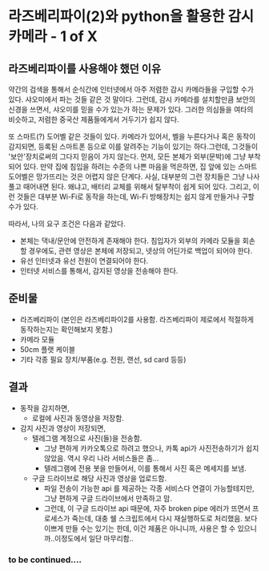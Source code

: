 # 라즈베리파이(2)와 python을 활용한 감시 카메라 - 1 of X

## 라즈베리파이를 사용해야 했던 이유

약간의 검색을 통해서 순식간에 인터넷에서 아주 저렴한 감시 카메라들을 구입할 수가 있다. 샤오미에서 파는 것들 같은 것 말이다.
그런데, 감시 카메라를 설치할만큼 보안의 신경을 쓰면서, 샤오미를 믿을 수가 있는가 하는 문제가 있다. 
그러한 의심들을 여타의 비슷하고, 저렴한 중국산 제품들에게서 거두기가 쉽지 않다.

또 스마트(?) 도어벨 같은 것들이 있다. 카메라가 있어서, 벨을 누른다거나 혹은 동작이 감지되면, 등록된 스마트폰 등으로 이를 알려주는 기능이 있기는 하다.그런데, 그것들이 '보안'장치로써의 그다지 믿음이 가지 않는다. 먼저, 모든 본체가 외부(문박)에 그냥 부착되어 있다. 
만약 집에 침입을 하려는 수준의 나쁜 마음을 먹은하면, 집 앞에 있는 스마트 도어벨은 망가뜨리는 것은 어렵지 않은 단계다. 사실, 대부분의 그런 장치들은 그냥 나사 풀고 때어내면 된다. 왜냐고, 배터리 교체를 위해서 탈부착이 쉽게 되어 있다. 그리고, 이런 것들은 대부분 Wi-Fi로 동작을 하는데, Wi-Fi 방해장치는 쉽지 않게 만들거나 구할 수가 있다. 

따라서, 나의 요구 조건은 다음과 같았다.
* 본체는 댁내/문안에 안전하게 존재해야 한다. 
침입자가 외부의 카메라 모듈을 회손할 경우에도, 관련 영상은 본체에 저장되고, 넷상의 어딘가로 백업이 되어야 한다.
* 유선 인터넷과 유선 전원이 연결되어야 한다.
* 인터넷 서비스를 통해서, 감지된 영상을 전송해야 한다.

## 준비물
* 라즈베리파이 (본인은 라즈베리파이2를 사용함. 라즈베리파이 제로에서 적절하게 동작하는지는 확인해보지 못함.)
* 카메라 모듈
* 50cm 플랫 케이블
* 기타 각종 필요 장치/부품(e.g. 전원, 랜선, sd card 등등)

## 결과
* 동작을 감지하면, 
  - 로컬에 사진과 동영상을 저장함. 
* 감지 사진과 영상이 저장되면,
  - 텔레그램 계정으로 사진(들)을 전송함.
    + 그냥 편하게 카카오톡으로 하려고 했으나, 카톡 api가 사진전송하기가 쉽지 않았음. 역시 우리 나라 서비스들은 좀...
    + 텔레그램에 전용 봇을 만들어서, 이를 통해서 사진 혹은 메세지를 보냄.
  - 구글 드라이브로 해당 사진과 영상을 업로드함.
    + 파일 전송이 가능한 api 를 제공하는 각종 서비스다 연결이 가능할테지만, 그냥 편하게 구글 드라이브에서 만족하고 맘.
    + 그런데, 이 구글 드라이브 api 때문에, 자주 broken pipe 에러가 뜨면서 프로세스가 죽는데, 대충 쉘 스크립트에서 다시 재실행하도로 처리했음. 보다 이쁘게 만들 수는 있기는 한데, 이건 제품은 아니니까, 사용은 할 수 있으니까..이정도에서 일단 마무리함..
    
    
### to be continued....


